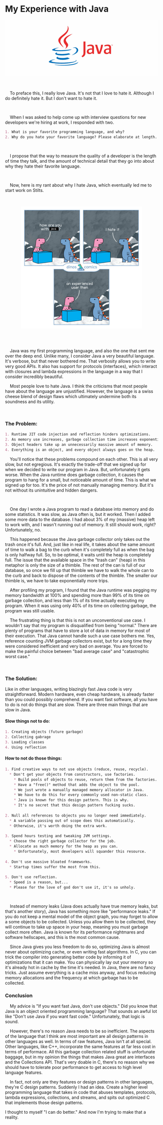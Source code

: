 
# My Experience with Java

![](images/Java.png)

<br>

    To preface this, I really love Java. It's not that I love to hate it. Although I do definitely hate it. But I don't want to hate it.

<br>

    When I was asked to help come up with interview questions for new developers we're hiring at work, I responded with two.

```md
1. What is your favorite programming language, and why?
2. Why do you hate your favorite language? Please elaborate at length.
```

<br>

    I propose that the way to measure the quality of a developer is the length of time they talk, and the amount of technical detail that they go into about why they hate their favorite language.

<br>

    Now, here is my rant about why I hate Java, which eventually led me to start work on Stilts.

<br>
<p align="center">
<img src="images/Experienced_User.png" width=400px height=400px>
</p>
<br><br>

    Java was my first programming language, and also the one that sent me over the deep end. Unlike many, I consider Java a very beautiful language. It's verbose, but that never bothered me. That verbosity allows you to write very good APIs. It also has support for protocols (interfaces), which interact with closures and lambda expressions in the language in a way that I consider incredibly beautiful.

    Most people love to hate Java. I think the criticisms that most people have about the language are unjustified. However, the language is a swiss cheese blend of design flaws which ultimately undermine both its soundness and its utility.

<br>


### The Problem:
```md
1. Runtime JIT code injection and reflection hinders optimizations.
2. As memory use increases, garbage collection time increases exponentially.
3. Object headers take up an unnecessarily massive amount of memory.
4. Everything is an object, and every object always goes on the heap.
```

    You'll notice that these problems compound on each other. This is all very slow, but not egregious. It's exactly the trade-off that we signed up for when we decided to write our program in Java. But, unfortunately it gets worse. When the Java runtime does garbage collection, it causes the program to hang for a small, but noticeable amount of time. This is what we signed up for too. It's the price of not manually managing memory. But it's not without its unintuitive and hidden dangers.

<br>

    One day I wrote a Java program to read a database into memory and do some statistics. It was slow, as Java often is, but it worked. Then I added some more data to the database. I had about 3% of my (massive) heap left to work with, and I wasn't running out of memory. It still should work, right? Unfortunately, no.

    This happened because the Java garbage collector only takes out the trash once it's full. And, just like in real life, it takes about the same amount of time to walk a bag to the curb when it's completely full as when the bag is only halfway full. So, to be optimal, it waits until the heap is completely full. The issue that the available space in the "trash can" (heap) in this metaphor is only the size of a thimble. The rest of the can is full of our database, so once we fill up that thimble we have to walk the whole can to the curb and back to dispose of the contents of the thimble. The smaller our thimble is, we have to take exponentially more trips.

    After profiling my program, I found that the Java runtime was pegging my memory bandwidth at 100% and spending more than 99% of its time on garbage collection, and less than 1% of its time actually executing my program. When it was using only 40% of its time on collecting garbage, the program was still usable.

    The frustrating thing is that this is not an unconventional use case. I wouldn't say that my program is disqualified from being "normal." There are plenty of programs that have to store a lot of data in memory for most of their execution. That Java cannot handle such a use case bothers me. Yes, reference counting JVM garbage collectors exist, but for a long time they were considered inefficient and very bad on average. You are forced to make the painful choice between "bad average case" and "catastrophic worst case."

<br>

### The Solution:

Like in other languages, writing blazingly fast Java code is very straightforward. Modern hardware, even cheap hardware, is already faster than you could possibly comprehend. If you want fast software, all you have to do is not do things that are slow. There are three main things that are slow in Java.


#### Slow things not to do:
```md
1. Creating objects (future garbage)
2. Collecting gabrage
3. Loading classes
4. Using reflection
```

#### How to not do those things:
```md
1. Find creative ways to not use objects (reduce, reuse, recycle).
  * Don't get your objects from constructors, use factories.
    * Build pools of objects to reuse, return them from the factories.
    * Have a "free()" method that adds the object to the pool.
    * We just wrote a manually managed memory allocator in Java.
    * We have to do this for every commonly used non-static class.
    * Java is known for this design pattern. This is why.
    * It's no secret that this design pattern fucking sucks.

2. Null all references to objects you no longer need immediately.
  * A variable passing out of scope does this automatically.
  * Otherwise, it's worth doing the extra work.

3. Spend hours testing and tweaking JVM settings.
  * Choose the right garbage collector for the job.
  * Allocate as much memory for the heap as you can.
    * Unfortunately, most developers will squander this resource.

4. Don't use massive bloated frameworks.
  * Startup times suffer the most from this.

5. Don't use reflection.
  * Speed is a reason, but...
  * Please for the love of god don't use it, it's so unholy.
```

<br>

    Instead of memory leaks (Java does actually have true memory leaks, but that's another story), Java has something more like "performance leaks." If you do not keep a mental model of the object graph, you may forget to allow a some objects to be collected. Unless you allow them to be collected, they will continue to take up space in your heap, meaning you must garbage collect more often. Java is known for its performance nightmares and software hellscapes, and this is the most common cause.

    Since Java gives you less freedom to do so, optimizing Java is almost never about optimizing cache, or even writing fast algorithms. In C, you can trick the compiler into generating better code by informing it of optimizations that it can make. You can physically lay out your memory so it's already hot in cache by the time it's needed. In Java, there are no fancy tricks. Just assume everything is a cache miss anyway, and focus reducing memory allocations and the frequency at which garbage has to be collected.


### Conclusion

    My advice is "If you want fast Java, don't use objects." Did you know that Java is an object oriented programming language? That sounds an awful lot like "Don't use Java if you want fast code." Unfortunately, that logic is sound.

    However, there's no reason Java needs to be so inefficient. The aspects of the language that I think are most important are all design patterns in other languages as well. In terms of raw features, Java isn't at all special. Other languages, like C++, incorporate the same features at far less cost in terms of performace. All this garbage collection related stuff is unfortunate baggage, but in my opinion the things that makes Java great are interfaces and the Collections API. That's very doable in C, there's no reason why we should have to tolerate poor performance to get access to high level language features.

    In fact, not only are they features or design patterns in other languages, they're C design patterns. Suddenly I had an idea. Create a higher level programming language that takes in code that abuses templates, protocols, lambda expressions, collections, and streams, and spits out optimized C that implements those design patterns.

I thought to myself "I can do better." And now I'm trying to make that a reality.
